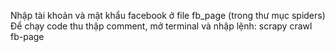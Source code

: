 Nhập tài khoản và mật khẩu facebook ở file fb_page (trong thư mục spiders)
Để chạy code thu thập comment, mở terminal và nhập lệnh: scrapy crawl fb-page